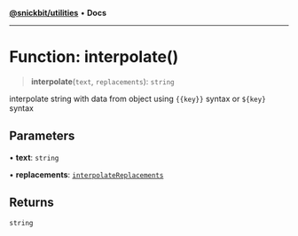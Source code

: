 [**@snickbit/utilities**](../README.md) • **Docs**

***

# Function: interpolate()

> **interpolate**(`text`, `replacements`): `string`

interpolate string with data from object using `{{key}}` syntax or `${key}` syntax

## Parameters

• **text**: `string`

• **replacements**: [`interpolateReplacements`](../type-aliases/interpolateReplacements.md)

## Returns

`string`
